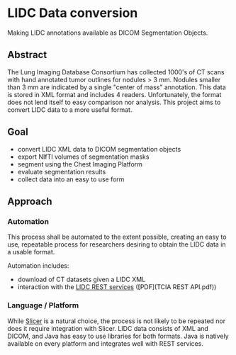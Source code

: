# LIDC Data conversion

Making LIDC annotations available as DICOM Segmentation Objects.

## Abstract

The Lung Imaging Database Consortium has collected 1000's of CT scans with hand annotated tumor outlines for nodules > 3 mm.  Nodules smaller than 3 mm are indicated by a single "center of mass" annotation.  This data is stored in XML format and includes 4 readers.  Unfortunately, the format does not lend itself to easy comparison nor analysis.  This project aims to convert LIDC data to a more useful format.

## Goal

- convert LIDC XML data to DICOM segmentation objects
- export NIfTI volumes of segmentation masks
- segment using the Chest Imaging Platform
- evaluate segmentation results
- collect data into an easy to use form

## Approach

### Automation

This process shall be automated to the extent possible, creating an easy to use, repeatable process for researchers desiring to obtain the LIDC data in a usable format.

Automation includes:

- download of CT datasets given a LIDC XML
- interaction with the [LIDC REST services](https://wiki.cancerimagingarchive.net/display/Public/TCIA+Programmatic+Interface+%28REST+API%29+Usage+Guide) ([PDF](TCIA REST API.pdf))

### Language / Platform

While [Slicer](http://www.slicer.org) is a natural choice, the process is not likely to be repeated nor does it require integration with Slicer.  LIDC data consists of XML and DICOM, and Java has easy to use libraries for both formats.  Java is natively available on every platform and integrates well with REST services.


